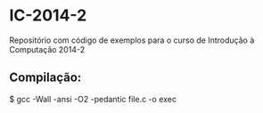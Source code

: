 IC-2014-2
=========

Repositório com código de exemplos para o curso de Introdução à Computação 2014-2

Compilação:
-----------

  $ gcc -Wall -ansi -O2 -pedantic file.c -o exec
